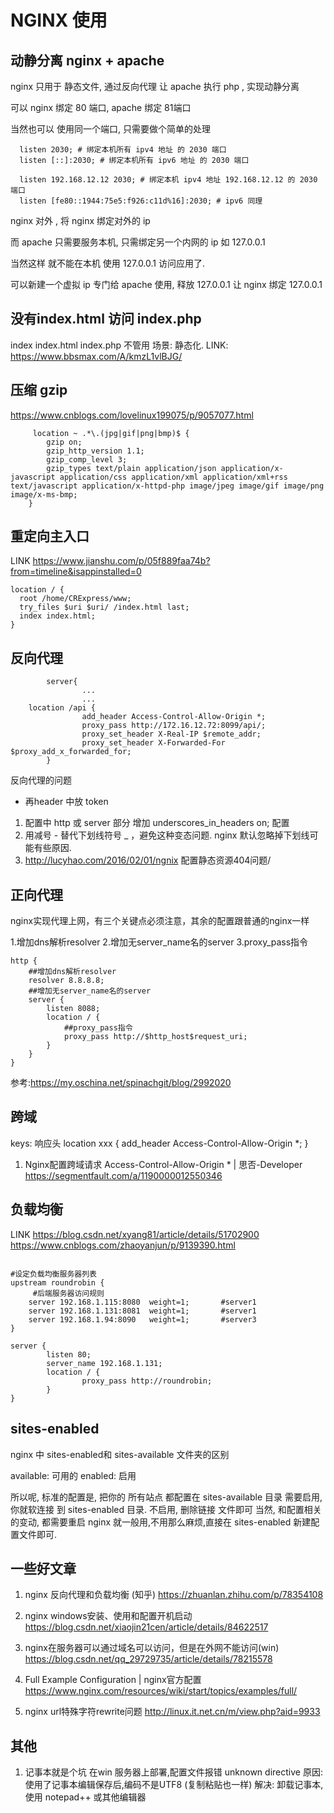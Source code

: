 # NGINX 使用

## 动静分离 nginx + apache 

nginx 只用于 静态文件, 通过反向代理 让 apache 执行 php , 实现动静分离

可以 nginx 绑定 80 端口, apache  绑定 81端口



当然也可以 使用同一个端口, 只需要做个简单的处理

```ngin
  listen 2030; # 绑定本机所有 ipv4 地址 的 2030 端口
  listen [::]:2030; # 绑定本机所有 ipv6 地址 的 2030 端口
  
  listen 192.168.12.12 2030; # 绑定本机 ipv4 地址 192.168.12.12 的 2030 端口
  listen [fe80::1944:75e5:f926:c11d%16]:2030; # ipv6 同理
```

nginx 对外 , 将  nginx  绑定对外的 ip 

而 apache 只需要服务本机, 只需绑定另一个内网的 ip 如 127.0.0.1 

当然这样 就不能在本机 使用 127.0.0.1 访问应用了.

可以新建一个虚拟 ip 专门给 apache 使用, 释放 127.0.0.1 让 nginx 绑定 127.0.0.1



## 没有index.html   访问 index.php
index index.html index.php 不管用
场景:  静态化.
LINK: https://www.bbsmax.com/A/kmzL1vlBJG/


## 压缩 gzip

https://www.cnblogs.com/lovelinux199075/p/9057077.html

```nginx
     location ~ .*\.(jpg|gif|png|bmp)$ {
        gzip on;
        gzip_http_version 1.1;
        gzip_comp_level 3;
        gzip_types text/plain application/json application/x-javascript application/css application/xml application/xml+rss text/javascript application/x-httpd-php image/jpeg image/gif image/png image/x-ms-bmp;
	}
```

## 重定向主入口

LINK https://www.jianshu.com/p/05f889faa74b?from=timeline&isappinstalled=0

```nginx
location / {
  root /home/CRExpress/www;
  try_files $uri $uri/ /index.html last;
  index index.html;
}
```

## 反向代理

```nginx
        server{
                ...
                ...
	location /api {
                add_header Access-Control-Allow-Origin *;
                proxy_pass http://172.16.12.72:8099/api/;
                proxy_set_header X-Real-IP $remote_addr;
                proxy_set_header X-Forwarded-For $proxy_add_x_forwarded_for;
        }
```
反向代理的问题

-  再header 中放 token 
 1. 配置中 http 或 server 部分 增加 underscores_in_headers on; 配置
 2. 用减号 - 替代下划线符号 _ ，避免这种变态问题. nginx 默认忽略掉下划线可能有些原因.
 3. http://lucyhao.com/2016/02/01/ngnix 配置静态资源404问题/ 

## 正向代理
nginx实现代理上网，有三个关键点必须注意，其余的配置跟普通的nginx一样

1.增加dns解析resolver
2.增加无server_name名的server
3.proxy_pass指令

```nginx
http {
	##增加dns解析resolver
	resolver 8.8.8.8;
	##增加无server_name名的server
	server {
		listen 8088;
		location / {
			##proxy_pass指令
			proxy_pass http://$http_host$request_uri;
		}
	}
}
```
参考:https://my.oschina.net/spinachgit/blog/2992020

## 跨域
keys: 响应头
location xxx {
        add_header Access-Control-Allow-Origin *;
}

1. Nginx配置跨域请求 Access-Control-Allow-Origin * | 思否-Developer
https://segmentfault.com/a/1190000012550346

## 负载均衡

LINK 
https://blog.csdn.net/xyang81/article/details/51702900
https://www.cnblogs.com/zhaoyanjun/p/9139390.html

```nginx

#设定负载均衡服务器列表
upstream roundrobin {
     #后端服务器访问规则
    server 192.168.1.115:8080  weight=1;       #server1
    server 192.168.1.131:8081  weight=1;       #server1
    server 192.168.1.94:8090   weight=1;       #server3
}

server {
        listen 80;
        server_name 192.168.1.131;
        location / {
                proxy_pass http://roundrobin;
        }
}

```

##  sites-enabled

 nginx 中 sites-enabled和 sites-available 文件夹的区别

available: 可用的
enabled: 启用

所以呢, 标准的配置是, 
把你的 所有站点 都配置在 sites-available 目录
需要启用, 你就软连接  到 sites-enabled 目录.
不启用, 删除链接 文件即可
当然, 和配置相关的变动, 都需要重启 nginx
就一般用,不用那么麻烦,直接在 sites-enabled 新建配置文件即可.

## 一些好文章

1. nginx 反向代理和负载均衡 (知乎)
https://zhuanlan.zhihu.com/p/78354108

2. nginx windows安装、使用和配置开机启动
https://blog.csdn.net/xiaojin21cen/article/details/84622517

3. nginx在服务器可以通过域名可以访问，但是在外网不能访问(win)
https://blog.csdn.net/qq_29729735/article/details/78215578

4. Full Example Configuration | nginx官方配置
https://www.nginx.com/resources/wiki/start/topics/examples/full/

5. nginx url特殊字符rewrite问题
http://linux.it.net.cn/m/view.php?aid=9933

## 其他

1. 记事本就是个坑
  在win 服务器上部署,配置文件报错 unknown directive
  原因: 使用了记事本编辑保存后,编码不是UTF8 (复制粘贴也一样)
  解决: 卸载记事本, 使用 notepad++ 或其他编辑器

  
